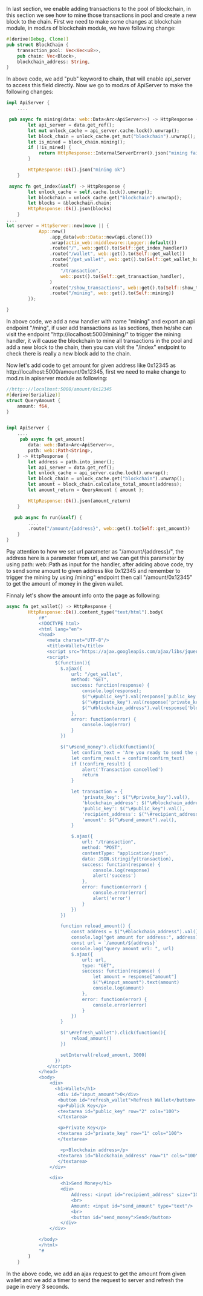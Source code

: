 In last section, we enable adding transactions to the pool of blockchain, in this section we see how to mine those transactions in pool and create a new block to the chain. First we need to make some changes at blockchain module, in mod.rs of 
blockchain module, we have following change:

```rs
#[derive(Debug, Clone)]
pub struct BlockChain {
    transaction_pool: Vec<Vec<u8>>,
    pub chain: Vec<Block>,
    blockchain_address: String,
}
```

In above code, we add "pub" keyword to chain, that will enable api_server to access this field directly. Now we go to mod.rs of ApiServer to make the following changes:

```rs
impl ApiServer {
    ....

 pub async fn mining(data: web::Data<Arc<ApiServer>>) -> HttpResponse {
        let api_server = data.get_ref();
        let mut unlock_cache = api_server.cache.lock().unwrap();
        let block_chain = unlock_cache.get_mut("blockchain").unwrap();
        let is_mined = block_chain.mining();
        if (!is_mined) {
            return HttpResponse::InternalServerError().json("mining fail");
        }

        HttpResponse::Ok().json("mining ok")
    }

 async fn get_index(&self) -> HttpResponse {
        let unlock_cache = self.cache.lock().unwrap();
        let blockchain = unlock_cache.get("blockchain").unwrap();
        let blocks = &blockchain.chain;
        HttpResponse::Ok().json(blocks)
    }
....
let server = HttpServer::new(move || {
            App::new()
                .app_data(web::Data::new(api.clone()))
                .wrap(actix_web::middleware::Logger::default())
                .route("/", web::get().to(Self::get_index_handler))
                .route("/wallet", web::get().to(Self::get_wallet))
                .route("/get_wallet", web::get().to(Self::get_wallet_handler))
                .route(
                    "/transaction",
                    web::post().to(Self::get_transaction_handler),
                )
                .route("/show_transactions", web::get().to(Self::show_transaction))
                .route("/mining", web::get().to(Self::mining))
        });

}
```
In above code, we add a new handler with name "mining" and export an api endpoint "/ming", if user add transactions as las sections, then he/she can visit the endpoint "http://localhost:5000/mining/" to trigger the mining handler, 
it will cause the blockchain to mine all transactions in the pool and add a new block to the chain, then you can visit the "/index" endpoint to check there is really a new block add to the chain.

Now let's add code to get amount for given address like 0x12345 as http://localhost:5000/amount/0x12345, first we need to make change to mod.rs in apiserver module as following:

```rs
//http:://localhost:5000/amount/0x12345
#[derive(Serialize)]
struct QueryAmount {
    amount: f64,
}


impl ApiServer {
    ....
     pub async fn get_amount(
        data: web::Data<Arc<ApiServer>>,
        path: web::Path<String>,
    ) -> HttpResponse {
        let address = path.into_inner();
        let api_server = data.get_ref();
        let unlock_cache = api_server.cache.lock().unwrap();
        let block_chain = unlock_cache.get("blockchain").unwrap();
        let amount = block_chain.calculate_total_amount(address);
        let amount_return = QueryAmount { amount };

        HttpResponse::Ok().json(amount_return)
    }

   pub async fn run(&self) {
        ....
        .route("/amount/{address}", web::get().to(Self::get_amount))
    }
}
```
Pay attention to how we set url parameter as "/amount/{address}/", the address here is a parameter from url, and we can get this parameter by using  path: web::Path<String> as input for the handler, after adding above code, try to send some
amount to given address like 0x12345 and remember to trigger the mining by using /mining" endpoint then call "/amount/0x12345" to get the amount of money in the given wallet. 

Finnaly let's show the amount info onto the page as following:

```rs
async fn get_wallet() -> HttpResponse {
        HttpResponse::Ok().content_type("text/html").body(
            r#"
            <!DOCTYPE html>
            <html lang="en">
            <head>
               <meta charset="UTF-8"/>
               <title>Wallet</title>
               <script src="https://ajax.googleapis.com/ajax/libs/jquery/3.7.1/jquery.min.js"></script>
               <script>
                  $(function(){
                    $.ajax({
                        url: "/get_wallet",
                        method: "GET",
                        success: function(response) {
                            console.log(response);
                            $("\#public_key").val(response['public_key'])
                            $("\#private_key").val(response['private_key'])
                            $("\#blockchain_address").val(response['blockchain_address'])
                        },
                        error: function(error) {
                            console.log(error)
                        }
                    })

                    $("\#send_money").click(function(){
                        let confirm_text = 'Are you ready to send the given amount?'
                        let confirm_result = confirm(confirm_text)
                        if (!confirm_result) {
                            alert('Transaction cancelled')
                            return
                        }

                        let transaction = {
                            'private_key': $("\#private_key").val(),
                            'blockchain_address': $("\#blockchain_address").val(),
                            'public_key': $("\#public_key").val(),
                            'recipient_address': $("\#recipient_address").val(),
                            'amount': $("\#send_amount").val(),
                        }

                        $.ajax({
                            url: "/transaction",
                            method: "POST",
                            contentType: "application/json",
                            data: JSON.stringify(transaction),
                            success: function(response) {
                                console.log(response)
                                alert('success')
                            },
                            error: function(error) {
                                console.error(error)
                                alert('error')
                            }
                        })
                    })

                    function reload_amount() {
                        const address = $("\#blockchain_address").val()
                        console.log("get amount for address:", address)
                        const url = `/amount/${address}`
                        console.log("query amount url: ", url)
                        $.ajax({
                            url: url,
                            type: "GET",
                            success: function(response) {
                                let amount = response["amount"]
                                $("\#input_amount").text(amount)
                                console.log(amount)
                            },
                            error: function(error) {
                                console.error(error)
                            }
                        })
                    }

                    $("\#refresh_wallet").click(function(){
                        reload_amount()
                    })

                    setInterval(reload_amount, 3000)
                  })
               </script>
            </head>
            <body>
                <div>
                  <h1>Wallet</h1>
                   <div id="input_amount">0</div>
                   <button id="refresh_wallet">Refresh Wallet</button>
                   <p>Publick Key</p>
                   <textarea id="public_key" row="2" cols="100">
                   </textarea>

                   <p>Private Key</p>
                   <textarea id="private_key" row="1" cols="100">
                   </textarea>

                    <p>Blockchain address</p>
                   <textarea id="blockchain_address" row="1" cols="100">
                   </textarea>
                </div>

                <div>
                    <h1>Send Money</h1>
                    <div>
                        Address: <input id="recipient_address" size="100" type="text"></input>
                        <br>
                        Amount: <input id="send_amount" type="text"/>
                        <br>
                        <button id="send_money">Send</button>
                    </div>
                </div>

            </body>
            </html>
            "#
        )
    }
```
In the above code, we add an ajax request to get the amount from given wallet and we add a timer to send the request to server and refresh the page in every 3 seconds.

